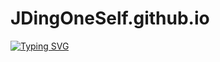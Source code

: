 # JDingOneSelf.github.io


[![Typing SVG](https://readme-typing-svg.herokuapp.com?color=%234C87C0&center=true&vCenter=true&width=600&lines=%E6%AC%A2%E8%BF%8E%E6%9D%A5%E5%88%B0%E6%88%91%E7%9A%84%E5%8D%9A%E5%AE%A2)](https://git.io/typing-svg)



